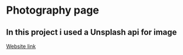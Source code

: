 # Photography page 
## In this project i used a Unsplash api for image

<a href="https://photographypage.pages.dev/"> Website link</a>
